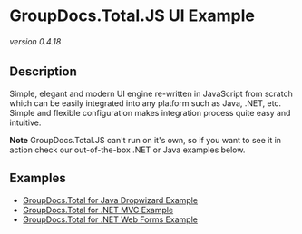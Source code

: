 # GroupDocs.Total.JS UI Example
###### version 0.4.18


## Description
Simple, elegant and modern UI engine re-written in JavaScript from scratch which can be easily integrated into any platform such as Java, .NET, etc.
Simple and flexible configuration makes integration process quite easy and intuitive.

**Note** GroupDocs.Total.JS can't run on it's own, so if you want to see it in action check our out-of-the-box .NET or Java examples below.


## Examples
- [GroupDocs.Total for Java Dropwizard Example](https://github.com/groupdocs-total/GroupDocs.Total-for-Java-Dropwizard)
- [GroupDocs.Total for .NET MVC Example](https://github.com/groupdocs-total/GroupDocs.Total-for-NET-MVC)
- [GroupDocs.Total for .NET Web Forms Example](https://github.com/groupdocs-total/GroupDocs.Total-for-NET-WebForms)
